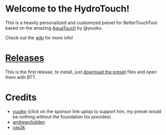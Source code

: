 Welcome to the HydroTouch!
===========================

This is a heavily personalized and customized preset for BetterTouchTool based on the amazing [AquaTouch](https://community.folivora.ai/c/setup-preset-sharing/aquatouch) by @yuuiko.

Check out the [wiki](https://github.com/dnnsmnstrr/dotfiles/wiki) for more info!

[Releases](https://github.com/dnnsmnstrr/dotfiles/releases)
========
This is the first release, to install, just [download the preset](https://github.com/dnnsmnstrr/dotfiles/releases/tag/v0.2) files and open them with BTT.

Credits
==

- [yuuiko](https://community.folivora.ai/t/v3-5-0-aquatouch-supports-40-apps-and-websites-and-the-native-touchbar/1704) (click on the sponsor link uptop to support him, my preset would be nothing without the foundation his provides)
- [andrewchidden](https://community.folivora.ai/t/a-standard-set-of-responsive-energy-efficient-widgets-volume-brightness-calendar-timer-world-clock-git/3083)
- [vas3k](https://github.com/vas3k/btt-touchbar-presets)
